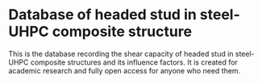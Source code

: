 # Database of headed stud in steel-UHPC composite structure

This is the database recording the shear capacity of headed stud in steel-UHPC composite structures and its influence factors. It is created for academic research and fully open access for anyone who need them.
